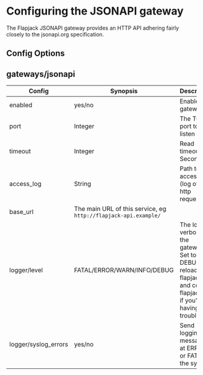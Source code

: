 # Configuring the JSONAPI gateway

The Flapjack JSONAPI gateway provides an HTTP API adhering fairly closely to the jsonapi.org specification.

## Config Options

## gateways/jsonapi

| Config | Synopsis | Description |
|--------|----------|-------------|
| enabled | yes/no  | Enable this gateway? |
| port    | Integer  | The TCP port to listen on |
| timeout | Integer  | Read timeout in Seconds |
| access_log | String  | Path to the access log (log of all http requests) |
| base_url | The main URL of this service, eg `http://flapjack-api.example/` |
| logger/level | FATAL/ERROR/WARN/INFO/DEBUG | The logging verbosity of the gateway. Set to DEBUG, reload flapjack, and consult flapjack.log if you're having trouble. |
| logger/syslog_errors | yes/no | Send logging messages at ERROR or FATAL to the syslog |

